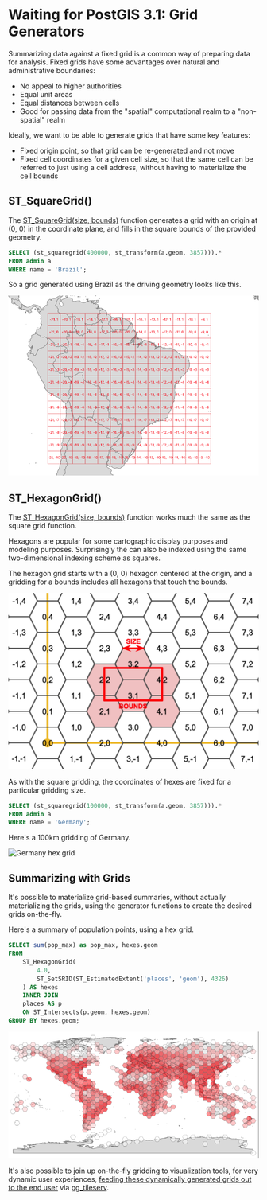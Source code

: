 # Waiting for PostGIS 3.1: Grid Generators

Summarizing data against a fixed grid is a common way of preparing data for analysis. Fixed grids have some advantages over natural and administrative boundaries:

* No appeal to higher authorities
* Equal unit areas
* Equal distances between cells
* Good for passing data from the "spatial" computational realm to a "non-spatial" realm

Ideally, we want to be able to generate grids that have some key features:

* Fixed origin point, so that grid can be re-generated and not move
* Fixed cell coordinates for a given cell size, so that the same cell can be referred to just using a cell address, without having to materialize the cell bounds

## ST_SquareGrid()

The [ST_SquareGrid(size, bounds)](https://postgis.net/docs/manual-dev/ST_SquareGrid.html) function generates a grid with an origin at (0, 0) in the coordinate plane, and fills in the square bounds of the provided geometry.

```sql
SELECT (st_squaregrid(400000, st_transform(a.geom, 3857))).* 
FROM admin a  
WHERE name = 'Brazil';
```

So a grid generated using Brazil as the driving geometry looks like this.

![Brazil square grid](img/brazil-sq.png "Brazil square grid")


## ST_HexagonGrid()

The [ST_HexagonGrid(size, bounds)](https://postgis.net/docs/manual-dev/ST_HexagonGrid.html) function works much the same as the square grid function.

Hexagons are popular for some cartographic display purposes and modeling purposes. Surprisingly the can also be indexed using the same two-dimensional indexing scheme as squares.

The hexagon grid starts with a (0, 0) hexagon centered at the origin, and a gridding for a bounds includes all hexagons that touch the bounds.

![Hexagon gridding](img/st_hexagongrid01.png "Hexagon gridding")

As with the square gridding, the coordinates of hexes are fixed for a particular gridding size.

```sql
SELECT (st_squaregrid(100000, st_transform(a.geom, 3857))).* 
FROM admin a  
WHERE name = 'Germany';
```

Here's a 100km gridding of Germany.

![Germany hex grid](img/germany-sq.png "Germany hex grid")


## Summarizing with Grids

It's possible to materialize grid-based summaries, without actually materializing the grids, using the generator functions to create the desired grids on-the-fly.

Here's a summary of population points, using a hex grid.

```sql
SELECT sum(pop_max) as pop_max, hexes.geom
FROM
    ST_HexagonGrid(
        4.0,
        ST_SetSRID(ST_EstimatedExtent('places', 'geom'), 4326)
    ) AS hexes
    INNER JOIN
    places AS p
    ON ST_Intersects(p.geom, hexes.geom)
GROUP BY hexes.geom;
```

![World population summary](img/world-popn-hex.png "World population summary")

It's also possible to join up on-the-fly gridding to visualization tools, for very dynamic user experiences, [feeding these dynamically generated grids out to the end user](https://info.crunchydata.com/blog/tile-serving-with-dynamic-geometry) via [pg_tileserv](https://github.com/crunchydata/pg_tileserv).



